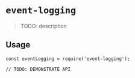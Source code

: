 # `event-logging`

> TODO: description

## Usage

```
const eventLogging = require('event-logging');

// TODO: DEMONSTRATE API
```
